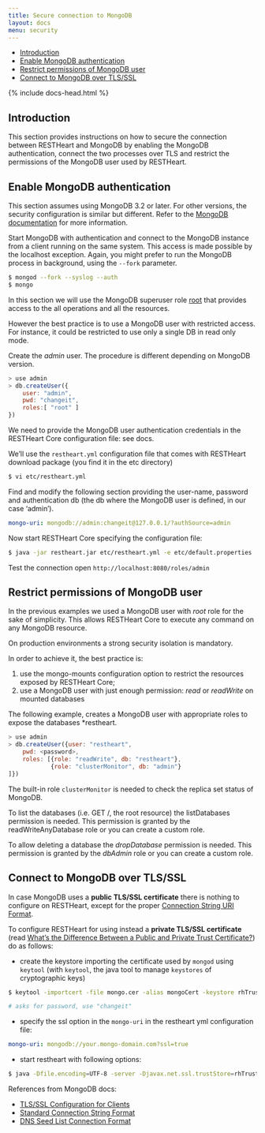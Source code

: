 ```yaml
---
title: Secure connection to MongoDB
layout: docs
menu: security
---
```


<div markdown="1" class="d-none d-xl-block col-xl-2 order-last bd-toc">

- [Introduction](#introduction)
- [Enable MongoDB authentication](#enable-mongodb-authentication)
- [Restrict permissions of MongoDB user](#restrict-permissions-of-mongodb-user)
- [Connect to MongoDB over TLS/SSL](#connect-to-mongodb-over-tlsssl)

</div>
<div markdown="1" class="col-12 col-md-9 col-xl-8 py-md-3 bd-content">

{% include docs-head.html %}

## Introduction

This section provides instructions on how to secure the connection between RESTHeart and MongoDB by enabling the MongoDB authentication, connect the two processes over TLS and restrict the permissions of the MongoDB user used by RESTHeart.

## Enable MongoDB authentication

This section assumes using MongoDB 3.2 or later. For other versions, the security
configuration is similar but different. Refer to the [MongoDB
documentation](https://docs.mongodb.org/manual/tutorial/enable-authentication/)
for more information.

Start MongoDB with authentication and connect to the MongoDB instance
from a client running on the same system. This access is made possible
by the localhost exception. Again, you might prefer to run the MongoDB
process in background, using the `--fork` parameter.

``` bash
$ mongod --fork --syslog --auth
$ mongo
```

In this section we will use the MongoDB superuser
role [root](https://docs.mongodb.org/manual/reference/built-in-roles/#superuser-roles)
that provides access to the all operations and all the resources.

However the best practice is to use a MongoDB user with
restricted access. For instance, it could be restricted to use only a
single DB in read only mode.

Create the *admin* user. The procedure is different depending on MongoDB
version.


```javascript
> use admin
> db.createUser({
    user: "admin",
    pwd: "changeit",
    roles:[ "root" ]
})
```

We need to provide the MongoDB user authentication credentials in the RESTHeart Core configuration file: see docs.

We’ll use the `restheart.yml` configuration file that comes with RESTHeart download package (you find it in the etc directory)


``` bash
$ vi etc/restheart.yml
```

Find and modify the following section providing the user-name, password
and authentication db (the db where the MongoDB user is defined, in our
case ‘admin’).


``` yml
mongo-uri: mongodb://admin:changeit@127.0.0.1/?authSource=admin
```

Now start RESTHeart Core specifying the configuration file:

``` bash
$ java -jar restheart.jar etc/restheart.yml -e etc/default.properties
```

Test the connection open `http://localhost:8080/roles/admin`

## Restrict permissions of MongoDB user

In the previous examples we used a MongoDB user with *root* role for the sake of simplicity. This allows RESTHeart Core to execute any command on any MongoDB resource.

On production environments a strong security isolation is mandatory.

In order to achieve it, the best practice is:

1. use the mongo-mounts configuration option to restrict the resources exposed by RESTHeart Core;
2. use a MongoDB user with just enough permission: *read* or *readWrite* on mounted databases

The following example, creates a MongoDB user with appropriate roles to expose the databases *restheart.


```javascript
> use admin
> db.createUser({user: "restheart",
    pwd: <password>,
    roles: [{role: "readWrite", db: "restheart"},
            {role: "clusterMonitor", db: "admin"}
]})
```

The built-in role `clusterMonitor` is needed to check the replica set status of MongoDB.

To list the databases (i.e. GET /, the root resource) the listDatabases permission is needed. This permission is granted by the
readWriteAnyDatabase role or you can create a custom role.

To allow deleting a database the *dropDatabase* permission is needed.
This permission is granted by the *dbAdmin* role or you can create a
custom role.

## Connect to MongoDB over TLS/SSL

In case MongoDB uses a __public TLS/SSL certificate__ there is nothing to configure on RESTHeart, except for the proper [Connection String URI Format](https://docs.mongodb.com/manual/reference/connection-string/).

To configure RESTHeart for using instead a __private TLS/SSL certificate__ (read [What’s the Difference Between a Public and Private Trust Certificate?](https://www.entrust.com/it/blog/2019/03/difference-between-a-public-and-private-trust-certificate/)) do as follows:

* create the keystore importing the certificate used by `mongod` using `keytool` (with `keytool`, the java tool to manage `keystores` of cryptographic keys)


``` bash
$ keytool -importcert -file mongo.cer -alias mongoCert -keystore rhTrustStore

# asks for password, use "changeit"
```

* specify the ssl option in the `mongo-uri` in the restheart yml configuration file:


``` yml
mongo-uri: mongodb://your.mongo-domain.com?ssl=true
```
* start restheart with following options:


``` bash
$ java -Dfile.encoding=UTF-8 -server -Djavax.net.ssl.trustStore=rhTrustStore -Djavax.net.ssl.trustStorePassword=changeit -Djavax.security.auth.useSubjectCredsOnly=false -jar restheart.jar etc/restheart.yml -e etc/default.properties
```

References from MongoDB docs:
 - [TLS/SSL Configuration for Clients](https://docs.mongodb.com/manual/tutorial/configure-ssl-clients/#tls-ssl-configuration-for-clients)
 - [Standard Connection String Format](https://docs.mongodb.com/manual/reference/connection-string/#standard-connection-string-format)
 - [DNS Seed List Connection Format](https://docs.mongodb.com/manual/reference/connection-string/#dns-seed-list-connection-format)

</div>
